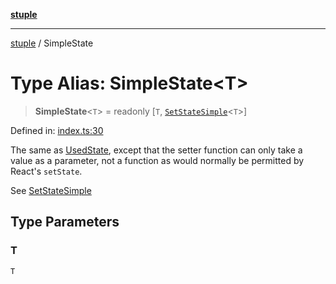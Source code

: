 [**stuple**](../README.md)

***

[stuple](../globals.md) / SimpleState

# Type Alias: SimpleState\<T\>

> **SimpleState**\<`T`\> = readonly \[`T`, [`SetStateSimple`](SetStateSimple.md)\<`T`\>\]

Defined in: [index.ts:30](https://github.com/700software/stuple/blob/b84a98dbc1e143b866c355af845d2b37e38561cb/index.ts#L30)

The same as [UsedState](UsedState.md), except that the setter function can only take a value as a parameter,
not a function as would normally be permitted by React's `setState`.

See [SetStateSimple](SetStateSimple.md)

## Type Parameters

### T

`T`
